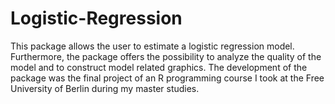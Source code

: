 # Logistic-Regression
This package allows the user to estimate a logistic regression model. Furthermore, the package offers the possibility to analyze the quality of the model and to construct model related graphics. 
The development of the package was the final project of an R programming course I took at the Free University of Berlin during my master studies. 

